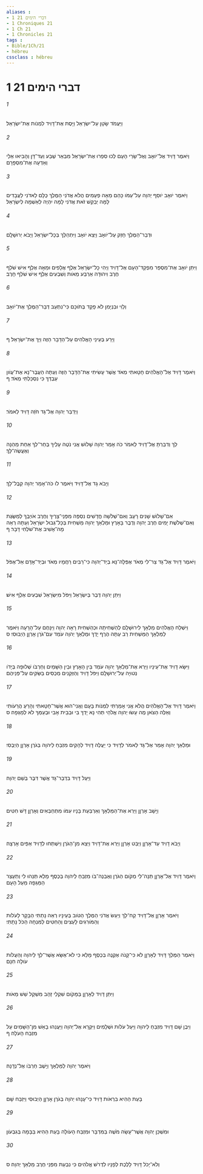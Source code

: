 ```yaml
---
aliases : 
- 1 דברי הימים 21
- 1 Chroniques 21
- 1 Ch 21
- 1 Chronicles 21
tags : 
- Bible/1Ch/21
- hébreu
cssclass : hébreu
---
```


# 1 דברי הימים 21

###### 1
וַיַּעֲמֹד שָׂטָן עַל־יִשְׂרָאֵל וַיָּסֶת אֶת־דָּוִיד לִמְנֹות אֶת־יִשְׂרָאֵל׃
###### 2
וַיֹּאמֶר דָּוִיד אֶל־יֹואָב וְאֶל־שָׂרֵי הָעָם לְכוּ סִפְרוּ אֶת־יִשְׂרָאֵל מִבְּאֵר שֶׁבַע וְעַד־דָּן וְהָבִיאוּ אֵלַי וְאֵדְעָה אֶת־מִסְפָּרָם׃
###### 3
וַיֹּאמֶר יֹואָב יֹוסֵף יְהוָה עַל־עַמֹּו כָּהֵם מֵאָה פְעָמִים הֲלֹא אֲדֹנִי הַמֶּלֶךְ כֻּלָּם לַאדֹנִי לַעֲבָדִים לָמָּה יְבַקֵּשׁ זֹאת אֲדֹנִי לָמָּה יִהְיֶה לְאַשְׁמָה לְיִשְׂרָאֵל׃
###### 4
וּדְבַר־הַמֶּלֶךְ חָזַק עַל־יֹואָב וַיֵּצֵא יֹואָב וַיִּתְהַלֵּךְ בְּכָל־יִשְׂרָאֵל וַיָּבֹא יְרוּשָׁלִָם׃
###### 5
וַיִּתֵּן יֹואָב אֶת־מִסְפַּר מִפְקַד־הָעָם אֶל־דָּוִיד וַיְהִי כָל־יִשְׂרָאֵל אֶלֶף אֲלָפִים וּמֵאָה אֶלֶף אִישׁ שֹׁלֵף חֶרֶב וִיהוּדָה אַרְבַּע מֵאֹות וְשִׁבְעִים אֶלֶף אִישׁ שֹׁלֵף חָרֶב׃
###### 6
וְלֵוִי וּבִנְיָמִן לֹא פָקַד בְּתֹוכָם כִּי־נִתְעַב דְּבַר־הַמֶּלֶךְ אֶת־יֹואָב׃
###### 7
וַיֵּרַע בְּעֵינֵי הָאֱלֹהִים עַל־הַדָּבָר הַזֶּה וַיַּךְ אֶת־יִשְׂרָאֵל׃ ף
###### 8
וַיֹּאמֶר דָּוִיד אֶל־הָאֱלֹהִים חָטָאתִי מְאֹד אֲשֶׁר עָשִׂיתִי אֶת־הַדָּבָר הַזֶּה וְעַתָּה הַעֲבֶר־נָא אֶת־עֲוֹון עַבְדְּךָ כִּי נִסְכַּלְתִּי מְאֹד׃ ף
###### 9
וַיְדַבֵּר יְהוָה אֶל־גָּד חֹזֵה דָוִיד לֵאמֹר׃
###### 10
לֵךְ וְדִבַּרְתָּ אֶל־דָּוִיד לֵאמֹר כֹּה אָמַר יְהוָה שָׁלֹושׁ אֲנִי נֹטֶה עָלֶיךָ בְּחַר־לְךָ אַחַת מֵהֵנָּה וְאֶעֱשֶׂה־לָּךְ׃
###### 11
וַיָּבֹא גָד אֶל־דָּוִיד וַיֹּאמֶר לֹו כֹּה־אָמַר יְהוָה קַבֶּל־לָךְ׃
###### 12
אִם־שָׁלֹושׁ שָׁנִים רָעָב וְאִם־שְׁלֹשָׁה חֳדָשִׁים נִסְפֶּה מִפְּנֵי־צָרֶיךָ וְחֶרֶב אֹויְבֶךָ לְמַשֶּׂגֶת וְאִם־שְׁלֹשֶׁת יָמִים חֶרֶב יְהוָה וְדֶבֶר בָּאָרֶץ וּמַלְאַךְ יְהוָה מַשְׁחִית בְּכָל־גְּבוּל יִשְׂרָאֵל וְעַתָּה רְאֵה מָה־אָשִׁיב אֶת־שֹׁלְחִי דָּבָר׃ ף
###### 13
וַיֹּאמֶר דָּוִיד אֶל־גָּד צַר־לִי מְאֹד אֶפְּלָה־נָּא בְיַד־יְהוָה כִּי־רַבִּים רַחֲמָיו מְאֹד וּבְיַד־אָדָם אַל־אֶפֹּל׃
###### 14
וַיִּתֵּן יְהוָה דֶּבֶר בְּיִשְׂרָאֵל וַיִּפֹּל מִיִּשְׂרָאֵל שִׁבְעִים אֶלֶף אִישׁ׃
###### 15
וַיִּשְׁלַח הָאֱלֹהִים מַלְאָךְ לִירוּשָׁלִַם לְהַשְׁחִיתָהּ וּכְהַשְׁחִית רָאָה יְהוָה וַיִּנָּחֶם עַל־הָרָעָה וַיֹּאמֶר לַמַּלְאָךְ הַמַּשְׁחִית רַב עַתָּה הֶרֶף יָדֶךָ וּמַלְאַךְ יְהוָה עֹמֵד עִם־גֹּרֶן אָרְןָן הַיְבוּסִי׃ ס
###### 16
וַיִּשָּׂא דָוִיד אֶת־עֵינָיו וַיַּרְא אֶת־מַלְאַךְ יְהוָה עֹמֵד בֵּין הָאָרֶץ וּבֵין הַשָּׁמַיִם וְחַרְבֹּו שְׁלוּפָה בְּיָדֹו נְטוּיָה עַל־יְרוּשָׁלִָם וַיִּפֹּל דָּוִיד וְהַזְּקֵנִים מְכֻסִּים בַּשַּׂקִּים עַל־פְּנֵיהֶם׃
###### 17
וַיֹּאמֶר דָּוִיד אֶל־הָאֱלֹהִים הֲלֹא אֲנִי אָמַרְתִּי לִמְנֹות בָּעָם וַאֲנִי־הוּא אֲשֶׁר־חָטָאתִי וְהָרֵעַ הֲרֵעֹותִי וְאֵלֶּה הַצֹּאן מֶה עָשׂוּ יְהוָה אֱלֹהַי תְּהִי נָא יָדְךָ בִּי וּבְבֵית אָבִי וּבְעַמְּךָ לֹא לְמַגֵּפָה׃ ס
###### 18
וּמַלְאַךְ יְהוָה אָמַר אֶל־גָּד לֵאמֹר לְדָוִיד כִּי יַעֲלֶה דָוִיד לְהָקִים מִזְבֵּחַ לַיהוָה בְּגֹרֶן אָרְןָן הַיְבֻסִי׃
###### 19
וַיַּעַל דָּוִיד בִּדְבַר־גָּד אֲשֶׁר דִּבֶּר בְּשֵׁם יְהוָה׃
###### 20
וַיָּשָׁב אָרְןָן וַיַּרְא אֶת־הַמַּלְאָךְ וְאַרְבַּעַת בָּנָיו עִמֹּו מִתְחַבְּאִים וְאָרְןָן דָּשׁ חִטִּים׃
###### 21
וַיָּבֹא דָוִיד עַד־אָרְןָן וַיַּבֵּט אָרְןָן וַיַּרְא אֶת־דָּוִיד וַיֵּצֵא מִן־הַגֹּרֶן וַיִּשְׁתַּחוּ לְדָוִיד אַפַּיִם אָרְצָה׃
###### 22
וַיֹּאמֶר דָּוִיד אֶל־אָרְןָן תְּנָה־לִּי מְקֹום הַגֹּרֶן וְאֶבְנֶה־בֹּו מִזְבֵּחַ לַיהוָה בְּכֶסֶף מָלֵא תְּנֵהוּ לִי וְתֵעָצַר הַמַּגֵּפָה מֵעַל הָעָם׃
###### 23
וַיֹּאמֶר אָרְןָן אֶל־דָּוִיד קַח־לָךְ וְיַעַשׂ אֲדֹנִי הַמֶּלֶךְ הַטֹּוב בְּעֵינָיו רְאֵה נָתַתִּי הַבָּקָר לָעֹלֹות וְהַמֹּורִגִּים לָעֵצִים וְהַחִטִּים לַמִּנְחָה הַכֹּל נָתָתִּי׃
###### 24
וַיֹּאמֶר הַמֶּלֶךְ דָּוִיד לְאָרְןָן לֹא כִּי־קָנֹה אֶקְנֶה בְּכֶסֶף מָלֵא כִּי לֹא־אֶשָּׂא אֲשֶׁר־לְךָ לַיהוָה וְהַעֲלֹות עֹולָה חִנָּם׃
###### 25
וַיִּתֵּן דָּוִיד לְאָרְןָן בַּמָּקֹום שִׁקְלֵי זָהָב מִשְׁקָל שֵׁשׁ מֵאֹות׃
###### 26
וַיִּבֶן שָׁם דָּוִיד מִזְבֵּחַ לַיהוָה וַיַּעַל עֹלֹות וּשְׁלָמִים וַיִּקְרָא אֶל־יְהוָה וַיַּעֲנֵהוּ בָאֵשׁ מִן־הַשָּׁמַיִם עַל מִזְבַּח הָעֹלָה׃ ף
###### 27
וַיֹּאמֶר יְהוָה לַמַּלְאָךְ וַיָּשֶׁב חַרְבֹּו אֶל־נְדָנָהּ׃
###### 28
בָּעֵת הַהִיא בִּרְאֹות דָּוִיד כִּי־עָנָהוּ יְהוָה בְּגֹרֶן אָרְןָן הַיְבוּסִי וַיִּזְבַּח שָׁם׃
###### 29
וּמִשְׁכַּן יְהוָה אֲשֶׁר־עָשָׂה מֹשֶׁה בַמִּדְבָּר וּמִזְבַּח הָעֹולָה בָּעֵת הַהִיא בַּבָּמָה בְּגִבְעֹון׃
###### 30
וְלֹא־יָכֹל דָּוִיד לָלֶכֶת לְפָנָיו לִדְרֹשׁ אֱלֹהִים כִּי נִבְעַת מִפְּנֵי חֶרֶב מַלְאַךְ יְהוָה׃ ס
